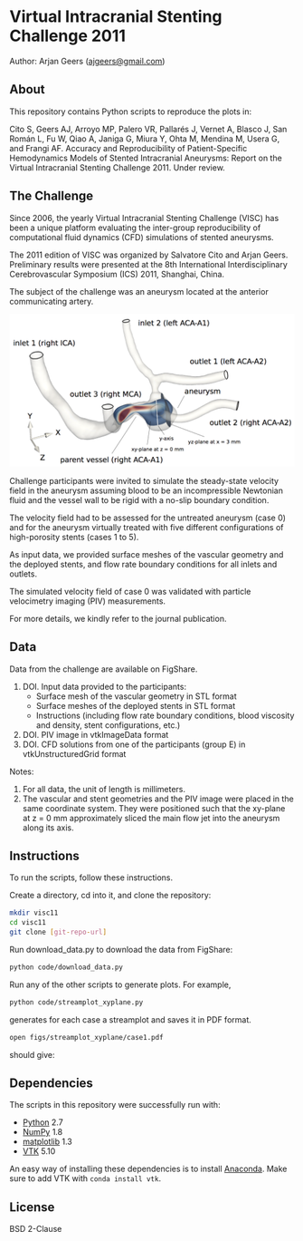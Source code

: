 Virtual Intracranial Stenting Challenge 2011
============================================

Author: Arjan Geers (ajgeers@gmail.com)


About
-----

This repository contains Python scripts to reproduce the plots in:

Cito S, Geers AJ, Arroyo MP, Palero VR, Pallarés J, Vernet A, Blasco J, San Román L, Fu W, Qiao A, Janiga G, Miura Y, Ohta M, Mendina M, Usera G, and Frangi AF. Accuracy and Reproducibility of Patient-Specific Hemodynamics Models of Stented Intracranial Aneurysms: Report on the Virtual Intracranial Stenting Challenge 2011. Under review.


The Challenge
---------

Since 2006, the yearly Virtual Intracranial Stenting Challenge (VISC) has been a unique platform evaluating the inter-group reproducibility of computational fluid dynamics (CFD) simulations of stented aneurysms.

The 2011 edition of VISC was organized by Salvatore Cito and Arjan Geers. Preliminary results were presented at the 8th International Interdisciplinary Cerebrovascular Symposium (ICS) 2011, Shanghai, China.

The subject of the challenge was an aneurysm located at the anterior communicating artery.

![geometry](figs/example/geometry.png)


Challenge participants were invited to simulate the steady-state velocity field in the aneurysm assuming blood to be an incompressible Newtonian fluid and the vessel wall to be rigid with a no-slip boundary condition.

The velocity field had to be assessed for the untreated aneurysm (case 0) and for the aneurysm virtually treated with five different configurations of high-porosity stents (cases 1 to 5).

As input data, we provided surface meshes of the vascular geometry and the deployed stents, and flow rate boundary conditions for all inlets and outlets.

The simulated velocity field of case 0 was validated with particle velocimetry imaging (PIV) measurements.

For more details, we kindly refer to the journal publication.


Data
----
Data from the challenge are available on FigShare.

1. DOI. Input data provided to the participants:
    * Surface mesh of the vascular geometry in STL format
    * Surface meshes of the deployed stents in STL format
    * Instructions (including flow rate boundary conditions, blood viscosity and density, stent configurations, etc.)
2. DOI. PIV image in vtkImageData format
3. DOI. CFD solutions from one of the participants (group E) in vtkUnstructuredGrid format

Notes:

1. For all data, the unit of length is millimeters.
2. The vascular and stent geometries and the PIV image were placed in the same coordinate system. They were positioned such that the xy-plane at z = 0 mm approximately sliced the main flow jet into the aneurysm along its axis.


Instructions
------------

To run the scripts, follow these instructions.

Create a directory, cd into it, and clone the repository:
```sh
mkdir visc11
cd visc11
git clone [git-repo-url]
```

Run download_data.py to download the data from FigShare:
```sh
python code/download_data.py
```

Run any of the other scripts to generate plots. For example,
```sh
python code/streamplot_xyplane.py
```

generates for each case a streamplot and saves it in PDF format.
```sh
open figs/streamplot_xyplane/case1.pdf
```

should give:



Dependencies
------------

The scripts in this repository were successfully run with:
- [Python] 2.7
- [NumPy] 1.8
- [matplotlib] 1.3
- [VTK] 5.10

An easy way of installing these dependencies is to install [Anaconda]. Make sure to add VTK with `conda install vtk`.

[Python]:www.python.org
[NumPy]:www.numpy.org
[matplotlib]:matplotlib.org
[VTK]:www.vtk.org
[Anaconda]:https://store.continuum.io/cshop/anaconda


License
-------

BSD 2-Clause